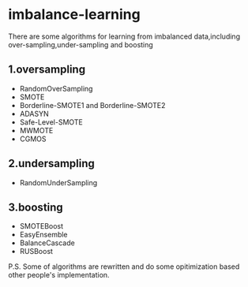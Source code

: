 # imbalance-learning
There are some algorithms for learning from imbalanced data,including over-sampling,under-sampling and boosting
## 1.oversampling
  * RandomOverSampling
  * SMOTE
  * Borderline-SMOTE1 and Borderline-SMOTE2
  * ADASYN
  * Safe-Level-SMOTE
  * MWMOTE
  * CGMOS
## 2.undersampling
  * RandomUnderSampling
## 3.boosting
  * SMOTEBoost
  * EasyEnsemble
  * BalanceCascade
  * RUSBoost
  
P.S. Some of algorithms are rewritten and do some opitimization based other people's implementation.

